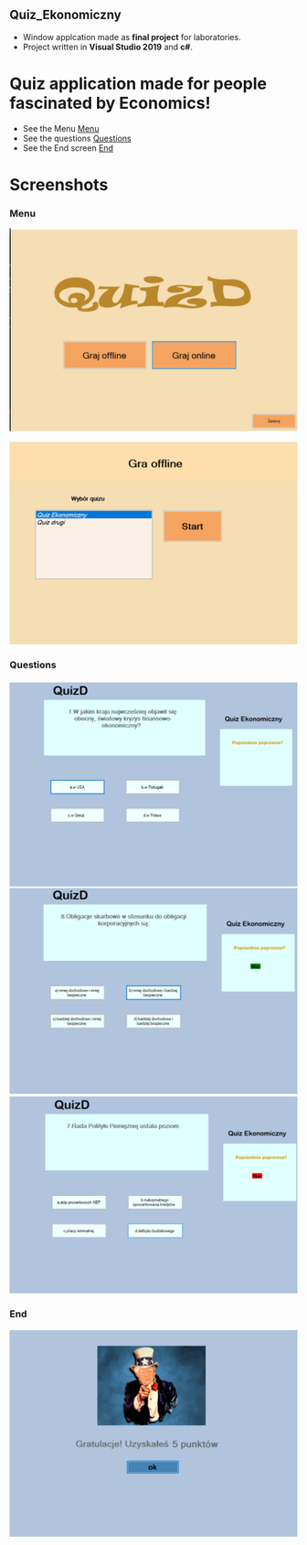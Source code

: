 ## Quiz_Ekonomiczny
* Window applcation made as **final project** for laboratories.
* Project written in **Visual Studio 2019** and **c#**.

# Quiz application made for people fascinated by Economics!

* See the Menu
[Menu](#Menu)
* See the questions
[Questions](#Questions)
* See the End screen
[End](#End)


# Screenshots
### Menu
![Menu](https://github.com/FSzczepanski/Quiz_Ekonomiczny/blob/master/Menu.png?raw=true)

![Menu2](https://github.com/FSzczepanski/Quiz_Ekonomiczny/blob/master/Menu2.png?raw=true)

### Questions
![Questions](https://github.com/FSzczepanski/Quiz_Ekonomiczny/blob/master/questions.png?raw=true)
![Questions2](https://github.com/FSzczepanski/Quiz_Ekonomiczny/blob/master/questions2.png?raw=true)
![Questions3](https://github.com/FSzczepanski/Quiz_Ekonomiczny/blob/master/questions3.png?raw=true)

### End
![End](https://github.com/FSzczepanski/Quiz_Ekonomiczny/blob/master/End.png?raw=true)
